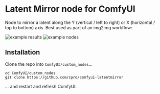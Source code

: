 # Latent Mirror node for ComfyUI

Node to mirror a latent along the Y (vertical / left to right) or X (horizontal / top to bottom) axis. Best used as part of an img2img workflow:

![example results](https://github.com/spro/comfyui-latentmirror/blob/main/examples/example.png?raw=true)
![example nodes](https://github.com/spro/comfyui-latentmirror/blob/main/examples/nodes.png?raw=true)

## Installation
Clone the repo into `ComfyUI/custom_nodes`...

```
cd ComfyUI/custom_nodes
git clone https://github.com/spro/comfyui-latentmirror
```

... and restart and refresh ComfyUI.
